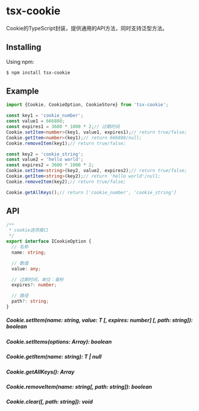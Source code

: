# tsx-cookie

Cookie的TypeScript封装，提供通用的API方法，同时支持泛型方法。

## Installing
Using npm:
```bash
$ npm install tsx-cookie
```

## Example
```ts
import {Cookie, CookieOption, CookieStore} from 'tsx-cookie';

const key1 = 'cookie_number';
const value1 = 666888;
const expires1 = 3600 * 1000 * 2;// 过期时间
Cookie.setItem<number>(key1, value1, expires1);// return true/false;
Cookie.getItem<number>(key1);// return 666888/null;
Cookie.removeItem(key1);// return true/false;

const key2 = 'cookie_string';
const value2 = 'hello world';
const expires2 = 3600 * 1000 * 2;
Cookie.setItem<string>(key2, value2, expires2);// return true/false;
Cookie.getItem<string>(key2);// return 'hello world'/null;
Cookie.removeItem(key2);// return true/false;

Cookie.getAllKeys();// return ['cookie_number', 'cookie_string']
```

## API
```ts
/**
 * cookie选项接口
 */
export interface ICookieOption {
  // 名称
  name: string;

  // 数值
  value: any;

  // 过期时间，单位：毫秒
  expires?: number;

  // 路径
  path?: string;
}
```
##### Cookie.setItem<T>(name: string, value: T [, expires: number] [, path: string]): boolean
##### Cookie.setItems(options: Array<ICookieOption>): boolean
##### Cookie.getItem<T>(name: string): T | null
##### Cookie.getAllKeys(): Array<string>
##### Cookie.removeItem(name: string[, path: string]): boolean
##### Cookie.clear([, path: string]): void

